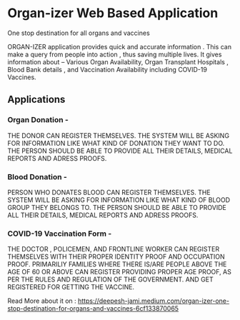 # Organ-izer Web Based Application
One stop destination for all organs and vaccines

ORGAN-IZER application provides quick and accurate information . This can make a query from people into action , thus saving multiple lives. It gives information about – Various Organ Availability, Organ Transplant Hospitals , Blood Bank details , and Vaccination Availability including COVID-19 Vaccines.

## Applications

### Organ Donation -
THE DONOR CAN REGISTER THEMSELVES.
THE SYSTEM WILL BE ASKING FOR INFORMATION LIKE WHAT KIND OF DONATION THEY WANT TO DO.
THE PERSON SHOULD BE ABLE TO PROVIDE ALL THEIR DETAILS, MEDICAL REPORTS AND ADRESS PROOFS.

### Blood Donation - 
PERSON WHO DONATES BLOOD CAN REGISTER THEMSELVES.
THE SYSTEM WILL BE ASKING FOR INFORMATION LIKE WHAT KIND OF BLOOD GROUP THEY BELONGS TO.
THE PERSON SHOULD BE ABLE TO PROVIDE ALL THEIR DETAILS, MEDICAL REPORTS AND ADRESS PROOFS.

### COVID-19 Vaccination Form - 
THE DOCTOR , POLICEMEN, AND FRONTLINE WORKER CAN REGISTER THEMSELVES WITH THEIR PROPER IDENTITY PROOF AND OCCUPATION PROOF.
PRIMARILIY FAMILIES WHERE THERE IS/ARE PEOPLE ABOVE THE AGE OF 60 OR ABOVE CAN REGISTER PROVIDING PROPER AGE PROOF, AS PER THE RULES AND REGULATION OF THE GOVERNMENT.
AND GET REGISTERED FOR GETTING THE VACCINE.

Read More about it on : https://deepesh-jami.medium.com/organ-izer-one-stop-destination-for-organs-and-vaccines-6cf133870065
